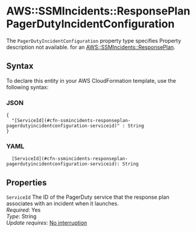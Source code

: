 # AWS::SSMIncidents::ResponsePlan PagerDutyIncidentConfiguration<a name="aws-properties-ssmincidents-responseplan-pagerdutyincidentconfiguration"></a>

<a name="aws-properties-ssmincidents-responseplan-pagerdutyincidentconfiguration-description"></a>The `PagerDutyIncidentConfiguration` property type specifies Property description not available\. for an [AWS::SSMIncidents::ResponsePlan](aws-resource-ssmincidents-responseplan.md)\.

## Syntax<a name="aws-properties-ssmincidents-responseplan-pagerdutyincidentconfiguration-syntax"></a>

To declare this entity in your AWS CloudFormation template, use the following syntax:

### JSON<a name="aws-properties-ssmincidents-responseplan-pagerdutyincidentconfiguration-syntax.json"></a>

```
{
  "[ServiceId](#cfn-ssmincidents-responseplan-pagerdutyincidentconfiguration-serviceid)" : String
}
```

### YAML<a name="aws-properties-ssmincidents-responseplan-pagerdutyincidentconfiguration-syntax.yaml"></a>

```
  [ServiceId](#cfn-ssmincidents-responseplan-pagerdutyincidentconfiguration-serviceid): String
```

## Properties<a name="aws-properties-ssmincidents-responseplan-pagerdutyincidentconfiguration-properties"></a>

`ServiceId`  <a name="cfn-ssmincidents-responseplan-pagerdutyincidentconfiguration-serviceid"></a>
The ID of the PagerDuty service that the response plan associates with an incident when it launches\.  
*Required*: Yes  
*Type*: String  
*Update requires*: [No interruption](https://docs.aws.amazon.com/AWSCloudFormation/latest/UserGuide/using-cfn-updating-stacks-update-behaviors.html#update-no-interrupt)